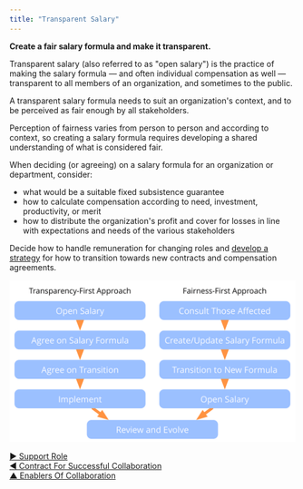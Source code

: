 ```yaml
---
title: "Transparent Salary"
---
```



**Create a fair salary formula and make it transparent.**

Transparent salary (also referred to as "open salary") is the practice of making the salary formula — and often individual compensation as well — transparent to all members of an organization, and sometimes to the public.

A transparent salary formula needs to suit an organization's context, and to be perceived as fair enough by all stakeholders.

Perception of fairness varies from person to person and according to context, so creating a salary formula requires developing a shared understanding of what is considered fair.

When deciding (or agreeing) on a salary formula for an organization or department, consider: 

- what would be a suitable fixed subsistence guarantee
- how to calculate compensation according to need, investment, productivity, or merit
- how to distribute the organization's profit and cover for losses in line with expectations and needs of the various stakeholders

Decide how to handle remuneration for changing roles and [develop a strategy](develop-strategy.html) for how to transition towards new contracts and compensation agreements.

![Two ways of opening salaries](img/process/opening-salaries.png)


[&#9654; Support Role](support-role.html)<br/>[&#9664; Contract For Successful Collaboration](contract-for-successful-collaboration.html)<br/>[&#9650; Enablers Of Collaboration](enablers-of-collaboration.html)

